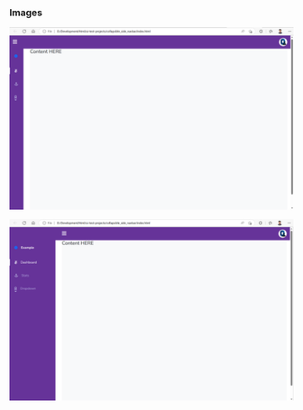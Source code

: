 ### Images

![Overall Architecture](./documentation/Image-1.png)

![Overall Architecture](./documentation/Image-2.png)